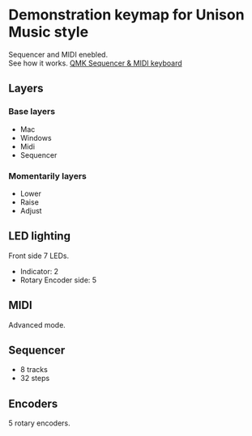 # Demonstration keymap for Unison Music style

Sequencer and MIDI enebled.  
See how it works.
[QMK Sequencer & MIDI keyboard](https://youtu.be/_A8NaXlWKeE)

## Layers

### Base layers
- Mac
- Windows
- Midi
- Sequencer

### Momentarily layers
- Lower
- Raise
- Adjust

## LED lighting

Front side 7 LEDs.

- Indicator: 2
- Rotary Encoder side: 5

## MIDI

Advanced mode.
## Sequencer

- 8 tracks
- 32 steps

## Encoders

5 rotary encoders.
